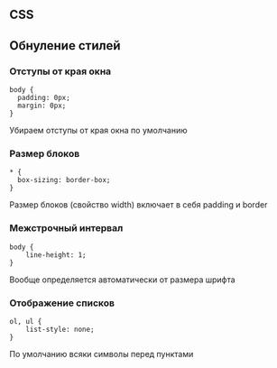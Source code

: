 CSS
-

## Обнуление стилей

### Отступы от края окна
```
body {
  padding: 0px;
  margin: 0px;
}
```
Убираем отступы от края окна по умолчанию

### Размер блоков
```
* {
  box-sizing: border-box;
}
```  
Размер блоков (свойство width) включает в себя padding и border


### Межстрочный интервал 
```
body {
	line-height: 1;
}
```
Вообще определяется автоматически от размера шрифта

### Отображение списков 
```
ol, ul {
	list-style: none;
}
```
По умолчанию всяки символы перед пунктами
